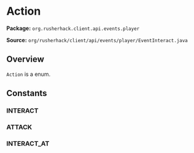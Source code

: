 # Action

**Package:** `org.rusherhack.client.api.events.player`

**Source:** `org/rusherhack/client/api/events/player/EventInteract.java`

## Overview

`Action` is a enum.

## Constants

### INTERACT

### ATTACK

### INTERACT_AT

